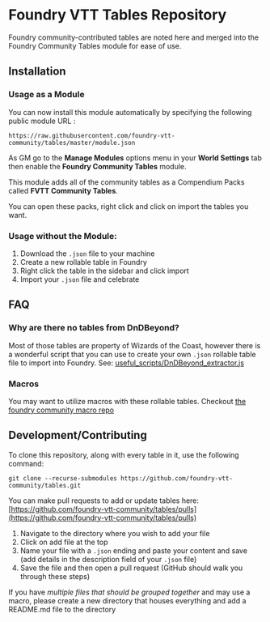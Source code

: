 # Foundry VTT Tables Repository

Foundry community-contributed tables are noted here and merged into the Foundry Community Tables module for ease of use.

## Installation

### Usage as a Module

You can now install this module automatically by specifying the following public module URL : 

`https://raw.githubusercontent.com/foundry-vtt-community/tables/master/module.json`

As GM go to the **Manage Modules** options menu in your **World Settings** tab then enable the **Foundry Community Tables** module.

This module adds all of the community tables as a Compendium Packs called **FVTT Community Tables**.

You can open these packs, right click and click on import the tables you want.

### Usage without the Module:
1. Download the `.json` file to your machine
2. Create a new rollable table in Foundry
3. Right click the table in the sidebar and click import
4. Import your `.json` file and celebrate

## FAQ

### Why are there no tables from DnDBeyond?
Most of those tables are property of Wizards of the Coast, however there is a wonderful script that you can use to create your own `.json` rollable table file to import into Foundry. See: [useful_scripts/DnDBeyond_extractor.js](useful_scripts/DnDBeyond_extractor.js)

### Macros
You may want to utilize macros with these rollable tables. Checkout [the foundry community macro repo](https://github.com/foundry-vtt-community/macros)

## Development/Contributing
To clone this repository, along with every table in it, use the following command:

```
git clone --recurse-submodules https://github.com/foundry-vtt-community/tables.git
```

You can make pull requests to add or update tables here: [https://github.com/foundry-vtt-community/tables/pulls](https://github.com/foundry-vtt-community/tables/pulls)

1. Navigate to the directory where you wish to add your file
2. Click on add file at the top
3. Name your file with a `.json` ending and paste your content and save (add details in the description field of your `.json` file)
4. Save the file and then open a pull request (GitHub should walk you through these steps)

If you have *multiple files that should be grouped together* and may use a macro, please create a new directory that houses everything and add a README.md file to the directory
